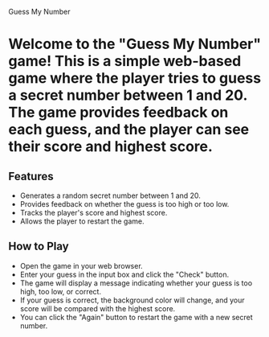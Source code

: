 Guess My Number

# Welcome to the "Guess My Number" game! This is a simple web-based game where the player tries to guess a secret number between 1 and 20. The game provides feedback on each guess, and the player can see their score and highest score.

## Features

- Generates a random secret number between 1 and 20.
- Provides feedback on whether the guess is too high or too low.
- Tracks the player's score and highest score.
- Allows the player to restart the game.

## How to Play

- Open the game in your web browser.
- Enter your guess in the input box and click the "Check" button.
- The game will display a message indicating whether your guess is too high, too low, or correct.
- If your guess is correct, the background color will change, and your score will be compared with the highest score.
- You can click the "Again" button to restart the game with a new secret number.
